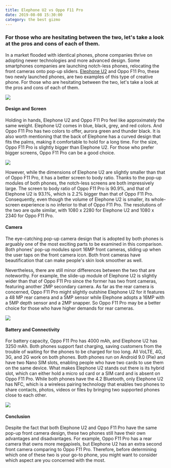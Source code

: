 ```yaml
---
title: Elephone U2 vs Oppo F11 Pro
date: 2019-08-08 15:30:00
category: the best gizmo
---
```


### For those who are hesitating between the two, let's take a look at the pros and cons of each of them.

In a market flooded with identical phones, phone companies thrive on adopting newer technologies and more advanced design. Some smartphones companies are launching notch-less phones, relocating the front cameras onto pop-up sliders. [Elephone U2](https://www.elephone.hk/) and Oppo F11 Pro, these two newly launched phones, are two examples of this type of creative phone. For those who are hesitating between the two, let's take a look at the pros and cons of each of them.

![](/img/25.jpg)

#### Design and Screen

Holding in hands, Elephone U2 and Oppo F11 Pro feel like approximately the same weight. Elephone U2 comes in blue, black, grey, and red colors. And Oppo F11 Pro has two colors to offer, aurora green and thunder black. It is also worth mentioning that the back of Elephone has a curved design that fits the palms, making it comfortable to hold for a long time. For the size, Oppo F11 Pro is slightly bigger than Elephone U2. For those who prefer bigger screens, Oppo F11 Pro can be a good choice.

![](/img/26.jpg)

However, while the dimensions of Elephone U2 are slightly smaller than that of Oppo F11 Pro, it has a better screen to body ratio. Thanks to the pop-up modules of both phones, the notch-less screens are both impressively large. The screen to body ratio of Oppo F11 Pro is 90.9%, and that of Elephone U2 is 93.1%, which is 2.2% bigger than that of Oppo F11 Pro. Consequently, even though the volume of Elephone U2 is smaller, its whole-screen experience is no inferior to that of Oppo F11 Pro. The resolutions of the two are quite similar, with 1080 x 2280 for Elephone U2 and 1080 x 2340 for Oppo F11 Pro.

<!-- more -->

#### Camera

The eye-catching pop-up camera design that is adopted by both phones is arguably one of the most exciting parts to be examined in this comparison. Both phones' pop-up modules sport 16MP front cameras, sliding up when the user taps on the front camera icon. Both front cameras have beautification that can make people's skin look smoother as well.

Nevertheless, there are still minor differences between the two that are noteworthy. For example, the slide-up module of Elephone U2 is slightly wider than that of Oppo F11 Pro since the former has two front cameras, featuring another 2MP secondary camera. As far as the rear camera is concerned, Oppo F11 Pro might slightly outshine Elephone U2 for it features a 48 MP rear camera and a 5MP sensor while Elephone adopts a 16MP with a 5MP depth sensor and a 2MP snapper. So Oppo F11 Pro may be a better choice for those who have higher demands for rear cameras.

![](/img/27.jpg)

#### Battery and Connectivity

For battery capacity, Oppo F11 Pro has 4000 mAh, and Elephone U2 has 3250 mAh. Both phones support fast charging, saving customers from the trouble of waiting for the phones to be charged for too long. All VoLTE, 4G, 3G, and 2G work on both phones. Both phones run on Android 9.0 (Pie) and have two Nano SIM slots, enabling people who have two cards to use them on the same device. What makes Elephone U2 stands out there is its hybrid slot, which can either hold a micro sd card or a SIM card and is absent on Oppo F11 Pro. While both phones have the 4.2 Bluetooth, only Elephone U2 has NFC, which is a wireless pairing technology that enables two phones to share contacts, photos, videos or files by bringing two supported phones close to each other.

![](/img/28.jpg)

#### Conclusion

Despite the fact that both Elephone U2 and Oppo F11 Pro have the same pop-up front camera design, these two phones still have their own advantages and disadvantages. For example, Oppo F11 Pro has a rear camera that owns more megapixels, but Elephone U2 has an extra second front camera comparing to Oppo F11 Pro. Therefore, before determining which one of these two is your go-to phone, you might want to consider which aspect are you concerned with the most.
